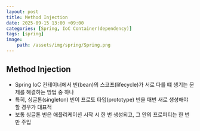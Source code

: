 ```yaml
---
layout: post
title: Method Injection
date: 2025-09-15 13:00 +09:00
categories: [Spring, IoC Container(dependency)]
tags: [spring]
image:
    path: /assets/img/spring/Spring.png
---
```


## Method Injection

- Spring IoC 컨테이너에서 빈(bean)의 스코프(lifecycle)가 서로 다를 떄 생기는 문제를 해결하는 방법 중 하나
- 특히, 싱글톤(singleton) 빈이 프로토 타입(prototype) 빈을 매번 새로 생성해야 할 경우가 대표적
- 보통 싱글톤 빈은 애플리케이션 시작 시 한 번 생성되고, 그 안의 프로퍼티는 한 번만 주입

<br>